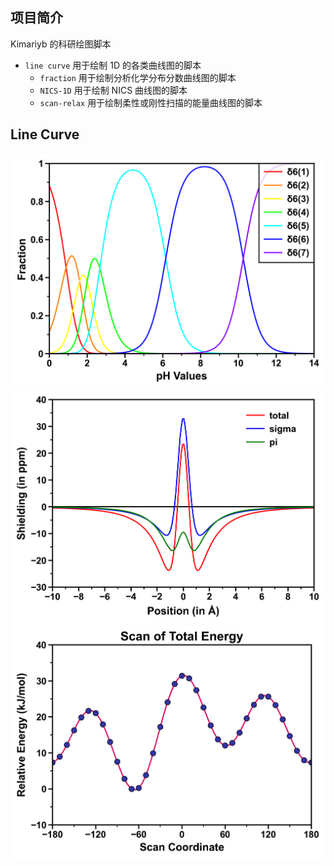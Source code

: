 ## 项目简介

Kimariyb 的科研绘图脚本

- `line curve` 用于绘制 1D 的各类曲线图的脚本
    - `fraction` 用于绘制分析化学分布分数曲线图的脚本
    - `NICS-1D` 用于绘制 NICS 曲线图的脚本
    - `scan-relax` 用于绘制柔性或刚性扫描的能量曲线图的脚本

## Line Curve

<img src="line%20curve/fraction/delta.png">
<img src="line%20curve/NICS-1D/NICS.png">
<img src="line%20curve/scan-relax/scan.png">